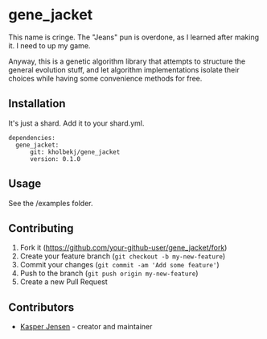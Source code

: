 # gene_jacket

This name is cringe. The "Jeans" pun is overdone, as I learned after making it.
I need to up my game.

Anyway, this is a genetic algorithm library that attempts to structure the 
general evolution stuff, and let algorithm implementations isolate their choices
while having some convenience methods for free.


## Installation

It's just a shard. Add it to your shard.yml.

```
dependencies:
  gene_jacket:
      git: kholbekj/gene_jacket
      version: 0.1.0
```

## Usage

See the /examples folder.

## Contributing

1. Fork it (<https://github.com/your-github-user/gene_jacket/fork>)
2. Create your feature branch (`git checkout -b my-new-feature`)
3. Commit your changes (`git commit -am 'Add some feature'`)
4. Push to the branch (`git push origin my-new-feature`)
5. Create a new Pull Request

## Contributors

- [Kasper Jensen](https://github.com/your-github-user) - creator and maintainer

